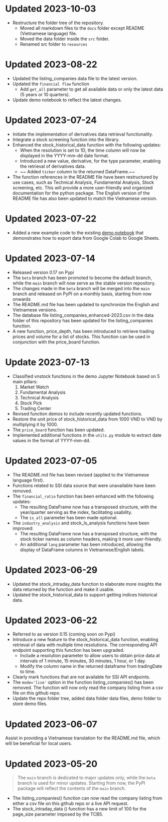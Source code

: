 # Updated 2023-10-03
- Restructure the folder tree of the repository.
  - Moved all markdown files to the `docs` folder except README (Vietnamese language) file.
  - Moved the data folder inside the `src` folder. 
  - Renamed src folder to `resources`

# Updated 2023-08-22
- Updated the listing_companies data file to the latest version.
- Updated the `financial flow` function
  - Add `get_all` parameter to get all available data or only the latest data (5 years or 10 quarters).
- Update demo notebook to reflect the latest changes.

# Updated 2023-07-24
- Initiate the implementation of derivatives data retrieval functionality.
- Integrate a stock screening function into the library.
- Enhanced the stock_historical_data function with the following updates:
  - When the resolution is set to 1D, the time column will now be displayed in the YYYY-mm-dd date format.
  - Introduced a new value, derivative, for the type parameter, enabling the retrieval of derivatives data.
  - ~~ Added `ticker` column to the returned DataFrame.~~
- The function references in the README file have been restructured by use cases, such as Technical Analysis, Fundamental Analysis, Stock screening, etc. This will provide a more user-friendly and organized documentation for the python package. The English version of the README file has also been updated to match the Vietnamese version.

# Updated 2023-07-22
- Added a new example code to the existing [demo notebook](https://github.com/thinh-vu/vnstock/blob/beta/demo/gen2_vnstock_demo_index_all_functions_testing_2023.ipynb) that demonstrates how to export data from Google Colab to Google Sheets.

# Updated 2023-07-14
- Released version 0.17 on Pypi
- The `beta` branch has been promoted to become the default branch, while the `main` branch will now serve as the stable version repository.
- The changes made in the `beta` branch will be merged into the `main` branch and released on PyPI on a monthly basis, starting from now onwards
- The README.md file has been updated to synchronize the English and Vietnamese versions.
- The database file listing_companies_enhanced-2023.csv in the data folder of this repository has been updated for the listing_companies function.
- A new function, price_depth, has been introduced to retrieve trading prices and volume for a list of stocks. This function can be used in conjunction with the price_board function.

# Update 2023-07-13
- Classified vnstock functions in the demo Jupyter Notebook based on 5 main pillars:
  1. Market Watch
  2. Fundamental Analysis
  3. Technical Analysis
  4. Stock Pick
  5. Trading Center
- Revised function demos to include recently updated functions.
- Restore the unit price of stock_historical_data from 1000 VND to VND by multiplying it by 1000.
- The `price_board` function has been updated.
- Implemented additional functions in the `utils.py` module to extract date values in the format of YYYY-mm-dd.

# Updated 2023-07-05
- The README.md file has been revised (applied to the Vietnamese language first).
- Functions related to SSI data source that were unavailable have been removed.
- The `financial_ratio` function has been enhanced with the following updates:
  - The resulting DataFrame now has a transposed structure, with the year/quarter serving as the index, facilitating usability.
  - The `is_all` parameter has been made optional.
- The `industry_analysis` and stock_ls_analysis functions have been improved:
  - The resulting DataFrame now has a transposed structure, with the stock ticker names as column headers, making it more user-friendly.
  - An additional `lang` parameter has been introduced, allowing the display of DataFrame columns in Vietnamese/English labels.

# Updated 2023-06-29
- Updated the stock_intraday_data function to elaborate more insights the data returned by the function and make it usable.
- Updated the stock_historical_data to support getting indices historical data.

# Updated 2023-06-22
- Referred to as version 0.15 (coming soon on Pypi)
- Introduce a new feature to the stock_historical_data function, enabling retrieval of data with multiple time resolutions. The corresponding API endpoint supporting this function has been upgraded.
  - Include a resolution parameter to allow users to obtain price data at intervals of 1 minute, 15 minutes, 30 minutes, 1 hour, or 1 day.
  - Modify the column name in the returned dataframe from tradingDate to time.
- Clearly mark functions that are not available for SSI API endpoints.
- The `mode='live'` option in the function listing_companies() has been removed. The function will now only read the company listing from a csv file on this github repo.
- Update the repo folder tree, added data folder data files, demo folder to store demo files.

# Updated 2023-06-07
Assist in providing a Vietnamese translation for the README.md file, which will be beneficial for local users.

# Updated 2023-05-20
> The `main` branch is dedicated to major updates only, while the `beta` branch is used for minor updates. Starting from now, the PyPI package will reflect the contents of the `main` branch.

- The listing_companies() function can now read the company listing from either a csv file on this github repo or a live API request.
- The stock_intraday_data () function has a new limit of 100 for the page_size parameter imposed by the TCBS.